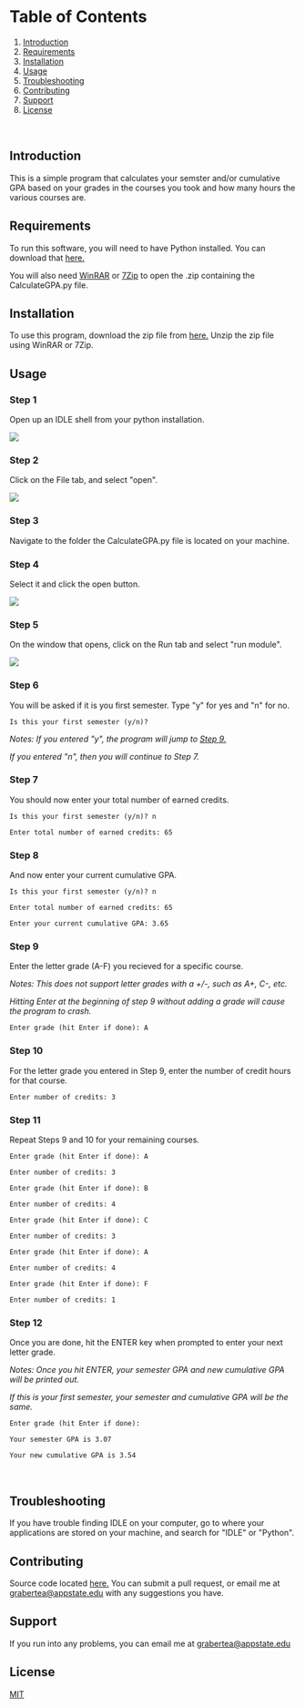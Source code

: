 # Table of Contents
1. [Introduction](#intro)
2. [Requirements](#requirements)
3. [Installation](#install)  
4. [Usage](#usage)
5. [Troubleshooting](#trouble)
6. [Contributing](#con)
7. [Support](#support)
8. [License](#license)  
<br>

## Introduction <a name="intro"></a>  
This is a simple program that calculates your semster and/or cumulative GPA based
on your grades in the courses you took and how many hours the various courses are.
<br>  

## Requirements <a name="requirements"></a>  
To run this software, you will need to have Python installed.
You can download that [here.](https://www.python.org/downloads/)

You will also need [WinRAR](https://www.rarlab.com/download.htm) or [7Zip](https://www.7-zip.org/) to open the .zip containing the CalculateGPA.py file.
<br>  

## Installation <a name="install"></a>  
To use this program, download the zip file from [here.](https://github.com/Grabertea/CalculateGPA/archive/master.zip)
Unzip the zip file using WinRAR or 7Zip.
<br>  

## Usage <a name="usage"></a>  

### Step 1

Open up an IDLE shell from your python installation. 

<img src="https://i.imgur.com/cHBd5Yz.png">

### Step 2

Click on the File tab, and select "open".

<img src="https://i.imgur.com/bSr1qgm.png">

### Step 3

Navigate to the folder the CalculateGPA.py file is located on your machine. 

### Step 4

Select it and click the open button.

<img src="https://i.imgur.com/IBvwzCo.png">

### Step 5
On the window that opens, click on the Run tab and select "run module".

<img src="https://i.imgur.com/ycvng63.png">

### Step 6

You will be asked if it is you first semester. Type "y" for yes and "n" for no.

```
Is this your first semester (y/n)? 
```

*Notes: If you entered "y", the program will jump to [Step 9.](#step9)*

*If you entered "n", then you will continue to Step 7.*

### Step 7 

You should now enter your total number of earned credits. 

```
Is this your first semester (y/n)? n
```

```
Enter total number of earned credits: 65
```

### Step 8

And now enter your current cumulative GPA.

```
Is this your first semester (y/n)? n
```

```
Enter total number of earned credits: 65
```

```
Enter your current cumulative GPA: 3.65
```

### Step 9 <a name="step9"></a>

Enter the letter grade (A-F) you recieved for a specific course.

*Notes: This does not support letter grades with a +/-, such as A+, C-, etc.*

*Hitting Enter at the beginning of step 9 without adding a grade will cause the program to crash.*
	
```
Enter grade (hit Enter if done): A
```

### Step 10

For the letter grade you entered in Step 9, enter the number of credit hours for that course.

```
Enter number of credits: 3
```

### Step 11

Repeat Steps 9 and 10 for your remaining courses.
 
```
Enter grade (hit Enter if done): A
```

```
Enter number of credits: 3
```

```
Enter grade (hit Enter if done): B
```

```
Enter number of credits: 4
```

```
Enter grade (hit Enter if done): C
```

```
Enter number of credits: 3
```

```
Enter grade (hit Enter if done): A
```

```
Enter number of credits: 4
```

```
Enter grade (hit Enter if done): F
```

```
Enter number of credits: 1
```

### Step 12

Once you are done, hit the ENTER key when prompted to enter your next letter grade.

*Notes: Once you hit ENTER, your semester GPA and new cumulative GPA will be printed out.*

*If this is your first semester, your semester and cumulative GPA will be the same.*

```
Enter grade (hit Enter if done): 
```

```
Your semester GPA is 3.07
```

```
Your new cumulative GPA is 3.54
```

<br>

## Troubleshooting <a name="trouble"></a>  
If you have trouble finding IDLE on your computer, go to where your applications are stored on your machine, and search for "IDLE" or "Python".
<br>  

## Contributing <a name="con"></a>  
Source code located [here.](https://github.com/Grabertea/CalculateGPA)
You can submit a pull request, or email me at 
grabertea@appstate.edu with any suggestions you have.
<br>  

## Support <a name="support"></a>  
If you run into any problems, you 
can email me at grabertea@appstate.edu
<br>

## License <a name="license"></a>  
[MIT](https://choosealicense.com/licenses/mit/)

